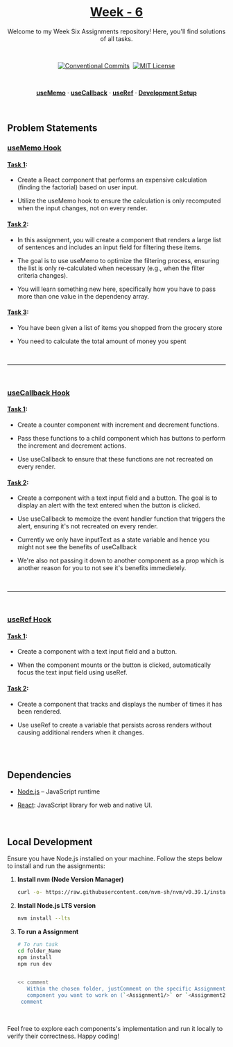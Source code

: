 <a href="./">
  <h1 align="center">Week - 6</h1>
</a>

<p align="center">
  Welcome to my Week Six Assignments repository! Here, you'll find solutions of all tasks.
</p>
<br>

<div align="center">

[![Conventional Commits](https://img.shields.io/badge/Conventional%20Commits-1.0.0-%23FE5196?logo=conventionalcommits&logoColor=white)](https://conventionalcommits.org)&nbsp; [![MIT License](https://img.shields.io/badge/License-MIT-green.svg)](https://choosealicense.com/licenses/mit/)

</div>
<br>

<p align="center">
  <a href="#usememo-hook"><strong>useMemo</strong></a> ·
  <a href="#usecallback-hook"><strong>useCallback</strong></a> ·
  <a href="#useref-hook"><strong>useRef</strong></a> ·
  <a href="#local-development"><strong>Development Setup</strong></a>
</p>
<br>

## Problem Statements

### [useMemo Hook](./1-use-memo/README.md)

#### [Task 1](./1-use-memo/src/components/Assignment1.jsx):

- Create a React component that performs an expensive calculation (finding the factorial) based on user input.

- Utilize the useMemo hook to ensure the calculation is only recomputed when the input changes, not on every render.

#### [Task 2](./1-use-memo/src/components/Assignment2.jsx):

- In this assignment, you will create a component that renders a large list of sentences and includes an input field for filtering these items.

- The goal is to use useMemo to optimize the filtering process, ensuring the list is only re-calculated when necessary (e.g., when the filter criteria changes).
- You will learn something new here, specifically how you have to pass more than one value in the dependency array.

#### [Task 3](./1-use-memo/src/components/Assignment3.jsx):

- You have been given a list of items you shopped from the grocery store

- You need to calculate the total amount of money you spent

<br><hr><br>

### [useCallback Hook](./2-use-callback/README.md)

#### [Task 1](./2-use-callback/src/components/Assignment1.jsx):

- Create a counter component with increment and decrement functions.

- Pass these functions to a child component which has buttons to perform the increment and decrement actions.

- Use useCallback to ensure that these functions are not recreated on every render.

#### [Task 2](./2-use-callback/src/components/Assignment2.jsx):

- Create a component with a text input field and a button. The goal is to display an alert with the text entered when the button is clicked.

- Use useCallback to memoize the event handler function that triggers the alert, ensuring it's not recreated on every render.

- Currently we only have inputText as a state variable and hence you might not see the benefits of useCallback

- We're also not passing it down to another component as a prop which is another reason for you to not see it's benefits immedietely.

<br><hr><br>

### [useRef Hook](./3-use-Ref/README.md)

#### [Task 1](./3-use-Ref/src/components/Assignment1.jsx):

- Create a component with a text input field and a button.

- When the component mounts or the button is clicked, automatically focus the text input field using useRef.

#### [Task 2](./3-use-Ref/src/components/Assignment2.jsx):

- Create a component that tracks and displays the number of times it has been rendered.

- Use useRef to create a variable that persists across renders without causing additional renders when it changes.

<br><br>

## Dependencies

- [Node.js](https://nodejs.org/) – JavaScript runtime

- [React](https://react.dev/): JavaScript library for web and native UI.
  <br><br><br>

## Local Development

Ensure you have Node.js installed on your machine. Follow the steps below to install and run the assignments:

1. **Install nvm (Node Version Manager)**

   ```bash
   curl -o- https://raw.githubusercontent.com/nvm-sh/nvm/v0.39.1/install.sh | bash
   ```

2. **Install Node.js LTS version**

   ```bash
   nvm install --lts
   ```

3. **To run a Assignment**

   ```bash
   # To run task
   cd folder_Name
   npm install
   npm run dev


   << comment
      Within the chosen folder, justComment on the specific Assignment
      component you want to work on (`<Assignment1/>` or `<Assignment2/>`...)
    comment
   ```

   </br>

Feel free to explore each components's implementation and run it locally to verify their correctness. Happy coding!
